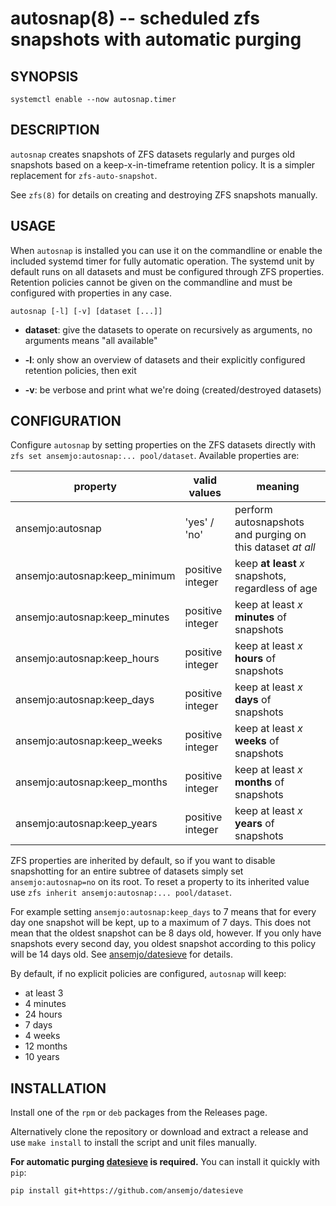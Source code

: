 # autosnap(8) -- scheduled zfs snapshots with automatic purging

## SYNOPSIS

    systemctl enable --now autosnap.timer

## DESCRIPTION

`autosnap` creates snapshots of ZFS datasets regularly and purges old snapshots based on a 
keep-x-in-timeframe retention policy. It is a simpler replacement for `zfs-auto-snapshot`.

See `zfs(8)` for details on creating and destroying ZFS snapshots manually.

## USAGE

When `autosnap` is installed you can use it on the commandline or enable the included systemd
timer for fully automatic operation. The systemd unit by default runs on all datasets and must
be configured through ZFS properties. Retention policies cannot be given on the commandline and
must be configured with properties in any case.

    autosnap [-l] [-v] [dataset [...]]

- __dataset__: give the datasets to operate on recursively as arguments, no arguments means "all available"

- __-l__: only show an overview of datasets and their explicitly configured retention policies, then exit

- __-v__: be verbose and print what we're doing (created/destroyed datasets)

## CONFIGURATION

Configure `autosnap` by setting properties on the ZFS datasets directly with
`zfs set ansemjo:autosnap:... pool/dataset`. Available properties are:

| property | valid values | meaning |
| -------- | ------------ | ------- |
| ansemjo:autosnap | 'yes' / 'no' | perform autosnapshots and purging on this dataset _at all_ |
| ansemjo:autosnap:keep_minimum | positive integer | keep __at least__ _x_ snapshots, regardless of age |
| ansemjo:autosnap:keep_minutes | positive integer | keep at least _x_ __minutes__ of snapshots |
| ansemjo:autosnap:keep_hours | positive integer | keep at least _x_ __hours__ of snapshots |
| ansemjo:autosnap:keep_days | positive integer | keep at least _x_ __days__ of snapshots |
| ansemjo:autosnap:keep_weeks | positive integer | keep at least _x_ __weeks__ of snapshots |
| ansemjo:autosnap:keep_months | positive integer | keep at least _x_ __months__ of snapshots |
| ansemjo:autosnap:keep_years | positive integer | keep at least _x_ __years__ of snapshots |

ZFS properties are inherited by default, so if you want to disable snapshotting for an entire subtree of datasets
simply set `ansemjo:autosnap=no` on its root. To reset a property to its inherited value use
`zfs inherit ansemjo:autosnap:... pool/dataset`.

For example setting `ansemjo:autosnap:keep_days` to 7 means that for every day one snapshot will be kept,
up to a maximum of 7 days. This does not mean that the oldest snapshot can be 8 days old, however. If you
only have snapshots every second day, you oldest snapshot according to this policy will be 14 days old.
See [ansemjo/datesieve](https://github.com/ansemjo/datesieve) for details.

By default, if no explicit policies are configured, `autosnap` will keep:

- at least 3
- 4 minutes
- 24 hours
- 7 days
- 4 weeks
- 12 months
- 10 years

## INSTALLATION

Install one of the `rpm` or `deb` packages from the Releases page.

Alternatively clone the repository or download and extract a release and use `make install` to
install the script and unit files manually.

__For automatic purging [datesieve](https://github.com/ansemjo/datesieve) is required.__ You can
install it quickly with `pip`:

    pip install git+https://github.com/ansemjo/datesieve

